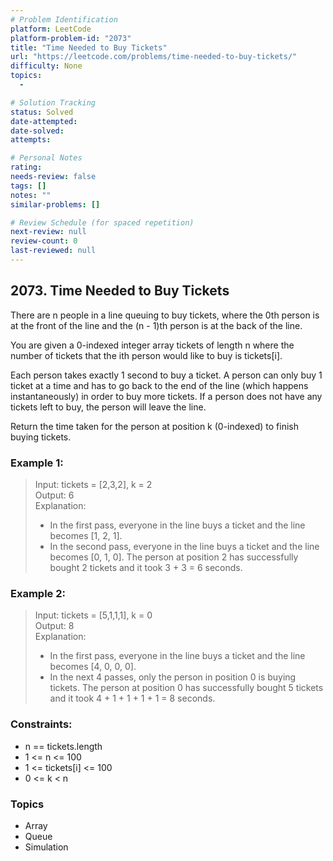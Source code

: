 ```yaml
---
# Problem Identification
platform: LeetCode
platform-problem-id: "2073"
title: "Time Needed to Buy Tickets"
url: "https://leetcode.com/problems/time-needed-to-buy-tickets/"
difficulty: None
topics:
  -

# Solution Tracking
status: Solved
date-attempted:
date-solved:
attempts:

# Personal Notes
rating:
needs-review: false
tags: []
notes: ""
similar-problems: []

# Review Schedule (for spaced repetition)
next-review: null
review-count: 0
last-reviewed: null
---
```


## 2073. Time Needed to Buy Tickets
There are n people in a line queuing to buy tickets, where the 0th person is at the front of the line and the (n - 1)th person is at the back of the line.

You are given a 0-indexed integer array tickets of length n where the number of tickets that the ith person would like to buy is tickets[i].

Each person takes exactly 1 second to buy a ticket. A person can only buy 1 ticket at a time and has to go back to the end of the line (which happens instantaneously) in order to buy more tickets. If a person does not have any tickets left to buy, the person will leave the line.

Return the time taken for the person at position k (0-indexed) to finish buying tickets.

### Example 1:

> Input: tickets = [2,3,2], k = 2 <br/>
> Output: 6<br/>
> Explanation: <br/>
> - In the first pass, everyone in the line buys a ticket and the line becomes [1, 2, 1].
> - In the second pass, everyone in the line buys a ticket and the line becomes [0, 1, 0].
> The person at position 2 has successfully bought 2 tickets and it took 3 + 3 = 6 seconds.

### Example 2:

> Input: tickets = [5,1,1,1], k = 0<br/>
> Output: 8<br/>
> Explanation:<br/>
> - In the first pass, everyone in the line buys a ticket and the line becomes [4, 0, 0, 0].
> - In the next 4 passes, only the person in position 0 is buying tickets.
> The person at position 0 has successfully bought 5 tickets and it took 4 + 1 + 1 + 1 + 1 = 8 seconds.
 
### Constraints:

- n == tickets.length
- 1 <= n <= 100
- 1 <= tickets[i] <= 100
- 0 <= k < n

### Topics

- Array
- Queue
- Simulation
